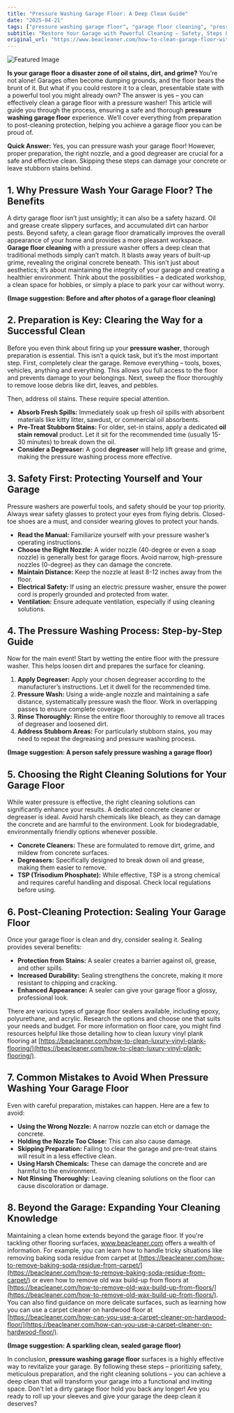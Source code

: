 ```yaml
---
title: "Pressure Washing Garage Floor: A Deep Clean Guide"
date: "2025-04-21"
tags: ["pressure washing garage floor", "garage floor cleaning", "pressure washer", "garage floor", "oil stain removal", "concrete cleaning", "degreaser"]
subtitle: "Restore Your Garage with Powerful Cleaning – Safety, Steps & Solutions"
original_url: "https://www.beacleaner.com/how-to-clean-garage-floor-with-pressure-washer"
---
```




![Featured Image](https://res.cloudinary.com/dnm0udlvz/image/upload/v1745211872/article_image_1_ppewvj.png)

**Is your garage floor a disaster zone of oil stains, dirt, and grime?** You’re not alone! Garages often become dumping grounds, and the floor bears the brunt of it. But what if you could restore it to a clean, presentable state with a powerful tool you might already own? The answer is yes – you can effectively clean a garage floor with a pressure washer! This article will guide you through the process, ensuring a safe and thorough **pressure washing garage floor** experience. We’ll cover everything from preparation to post-cleaning protection, helping you achieve a garage floor you can be proud of. 

**Quick Answer:** Yes, you can pressure wash your garage floor! However, proper preparation, the right nozzle, and a good degreaser are crucial for a safe and effective clean. Skipping these steps can damage your concrete or leave stubborn stains behind.



## 1. Why Pressure Wash Your Garage Floor? The Benefits

A dirty garage floor isn’t just unsightly; it can also be a safety hazard. Oil and grease create slippery surfaces, and accumulated dirt can harbor pests.  Beyond safety, a clean garage floor dramatically improves the overall appearance of your home and provides a more pleasant workspace.  **Garage floor cleaning** with a pressure washer offers a deep clean that traditional methods simply can’t match. It blasts away years of built-up grime, revealing the original concrete beneath.  This isn’t just about aesthetics; it’s about maintaining the integrity of your garage and creating a healthier environment.  Think about the possibilities – a dedicated workshop, a clean space for hobbies, or simply a place to park your car without worry.  

**(Image suggestion: Before and after photos of a garage floor cleaning)**



## 2. Preparation is Key: Clearing the Way for a Successful Clean

Before you even think about firing up your **pressure washer**, thorough preparation is essential. This isn’t a quick task, but it’s the most important step.  First, completely clear the garage. Remove everything – tools, boxes, vehicles, anything and everything.  This allows you full access to the floor and prevents damage to your belongings. Next, sweep the floor thoroughly to remove loose debris like dirt, leaves, and pebbles.  

Then, address oil stains. These require special attention.  

*   **Absorb Fresh Spills:** Immediately soak up fresh oil spills with absorbent materials like kitty litter, sawdust, or commercial oil absorbents.
*   **Pre-Treat Stubborn Stains:** For older, set-in stains, apply a dedicated **oil stain removal** product. Let it sit for the recommended time (usually 15-30 minutes) to break down the oil.
*   **Consider a Degreaser:** A good **degreaser** will help lift grease and grime, making the pressure washing process more effective.



## 3. Safety First: Protecting Yourself and Your Garage

Pressure washers are powerful tools, and safety should be your top priority. Always wear safety glasses to protect your eyes from flying debris. Closed-toe shoes are a must, and consider wearing gloves to protect your hands.  

*   **Read the Manual:** Familiarize yourself with your pressure washer’s operating instructions.
*   **Choose the Right Nozzle:**  A wider nozzle (40-degree or even a soap nozzle) is generally best for garage floors. Avoid narrow, high-pressure nozzles (0-degree) as they can damage the concrete.
*   **Maintain Distance:** Keep the nozzle at least 8-12 inches away from the floor.
*   **Electrical Safety:** If using an electric pressure washer, ensure the power cord is properly grounded and protected from water.
*   **Ventilation:** Ensure adequate ventilation, especially if using cleaning solutions.



## 4. The Pressure Washing Process: Step-by-Step Guide

Now for the main event! Start by wetting the entire floor with the pressure washer. This helps loosen dirt and prepares the surface for cleaning.  

1.  **Apply Degreaser:** Apply your chosen degreaser according to the manufacturer’s instructions. Let it dwell for the recommended time.
2.  **Pressure Wash:** Using a wide-angle nozzle and maintaining a safe distance, systematically pressure wash the floor. Work in overlapping passes to ensure complete coverage.
3.  **Rinse Thoroughly:** Rinse the entire floor thoroughly to remove all traces of degreaser and loosened dirt.
4.  **Address Stubborn Areas:** For particularly stubborn stains, you may need to repeat the degreasing and pressure washing process.

**(Image suggestion: A person safely pressure washing a garage floor)**



## 5. Choosing the Right Cleaning Solutions for Your Garage Floor

While water pressure is effective, the right cleaning solutions can significantly enhance your results.  A dedicated concrete cleaner or degreaser is ideal. Avoid harsh chemicals like bleach, as they can damage the concrete and are harmful to the environment.  Look for biodegradable, environmentally friendly options whenever possible.  

*   **Concrete Cleaners:** These are formulated to remove dirt, grime, and mildew from concrete surfaces.
*   **Degreasers:** Specifically designed to break down oil and grease, making them easier to remove.
*   **TSP (Trisodium Phosphate):** While effective, TSP is a strong chemical and requires careful handling and disposal. Check local regulations before using.



## 6. Post-Cleaning Protection: Sealing Your Garage Floor

Once your garage floor is clean and dry, consider sealing it. Sealing provides several benefits:

*   **Protection from Stains:** A sealer creates a barrier against oil, grease, and other spills.
*   **Increased Durability:** Sealing strengthens the concrete, making it more resistant to chipping and cracking.
*   **Enhanced Appearance:** A sealer can give your garage floor a glossy, professional look.

There are various types of garage floor sealers available, including epoxy, polyurethane, and acrylic. Research the options and choose one that suits your needs and budget.  For more information on floor care, you might find resources helpful like those detailing how to clean luxury vinyl plank flooring at [https://beacleaner.com/how-to-clean-luxury-vinyl-plank-flooring/](https://beacleaner.com/how-to-clean-luxury-vinyl-plank-flooring/).



## 7. Common Mistakes to Avoid When Pressure Washing Your Garage Floor

Even with careful preparation, mistakes can happen. Here are a few to avoid:

*   **Using the Wrong Nozzle:**  A narrow nozzle can etch or damage the concrete.
*   **Holding the Nozzle Too Close:** This can also cause damage.
*   **Skipping Preparation:**  Failing to clear the garage and pre-treat stains will result in a less effective clean.
*   **Using Harsh Chemicals:**  These can damage the concrete and are harmful to the environment.
*   **Not Rinsing Thoroughly:**  Leaving cleaning solutions on the floor can cause discoloration or damage.



## 8. Beyond the Garage: Expanding Your Cleaning Knowledge

Maintaining a clean home extends beyond the garage floor.  If you're tackling other flooring surfaces, www.beacleaner.com offers a wealth of information.  For example, you can learn how to handle tricky situations like removing baking soda residue from carpet at [https://beacleaner.com/how-to-remove-baking-soda-residue-from-carpet/](https://beacleaner.com/how-to-remove-baking-soda-residue-from-carpet/) or even how to remove old wax build-up from floors at [https://beacleaner.com/how-to-remove-old-wax-build-up-from-floors/](https://beacleaner.com/how-to-remove-old-wax-build-up-from-floors/).  You can also find guidance on more delicate surfaces, such as learning how you can use a carpet cleaner on hardwood floor at [https://beacleaner.com/how-can-you-use-a-carpet-cleaner-on-hardwood-floor/](https://beacleaner.com/how-can-you-use-a-carpet-cleaner-on-hardwood-floor/).  

**(Image suggestion: A sparkling clean, sealed garage floor)**

In conclusion, **pressure washing garage floor** surfaces is a highly effective way to revitalize your garage. By following these steps – prioritizing safety, meticulous preparation, and the right cleaning solutions – you can achieve a deep clean that will transform your garage into a functional and inviting space.  Don't let a dirty garage floor hold you back any longer!  Are you ready to roll up your sleeves and give your garage the deep clean it deserves?